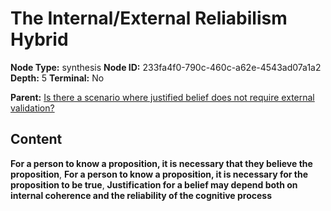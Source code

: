 # The Internal/External Reliabilism Hybrid

**Node Type:** synthesis
**Node ID:** 233fa4f0-790c-460c-a62e-4543ad07a1a2
**Depth:** 5
**Terminal:** No

**Parent:** [Is there a scenario where justified belief does not require external validation?](is-there-a-scenario-where-justified-belief-does-not-require-external-validation-antithesis-3c63f57f-3e07-4241-8c97-b910a1576923.md)

## Content

**For a person to know a proposition, it is necessary that they believe the proposition**, **For a person to know a proposition, it is necessary for the proposition to be true**, **Justification for a belief may depend both on internal coherence and the reliability of the cognitive process**
